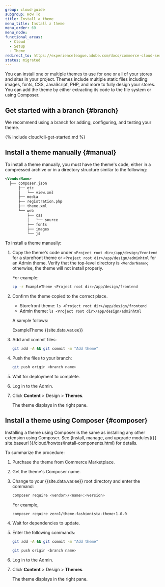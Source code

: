 ```yaml
---
group: cloud-guide
subgroup: How To
title: Install a theme
menu_title: Install a theme
menu_order: 60
menu_node:
functional_areas:
  - Cloud
  - Setup
  - Theme
redirect_to: https://experienceleague.adobe.com/docs/commerce-cloud-service/user-guide/configure-store/custom-theme.html
status: migrated
---
```


You can install one or multiple themes to use for one or all of your stores and sites in your project. Themes include multiple static files including images, fonts, CSS, JavaScript, PHP, and more to fully design your stores. You can add the theme by either extracting its code to the file system or using Composer.

## Get started with a branch {#branch}

We recommend using a branch for adding, configuring, and testing your theme.

{% include cloud/cli-get-started.md %}

## Install a theme manually {#manual}

To install a theme manually, you must have the theme's code, either in a compressed archive or in a directory structure similar to the following:

```xml
<VendorName>
  ├── composer.json
      ├── etc
      │   └── view.xml
      ├── media
      ├── registration.php
      ├── theme.xml
      └── web
          ├── css
          │   └── source
          ├── fonts
          ├── images
          └── js
```

To install a theme manually:

1. Copy the theme's code under `<Project root dir>/app/design/frontend` for a storefront theme or `<Project root dir>/app/design/adminhtml` for an Admin theme. Verify that the top-level directory is `<VendorName>`; otherwise, the theme will not install properly.

   For example:

   ```bash
   cp -r ExampleTheme <Project root dir>/app/design/frontend
   ```

1. Confirm the theme copied to the correct place.

   *  Storefront theme: `ls <Project root dir>/app/design/frontend`
   *  Admin theme: `ls <Project root dir>/app/design/adminhtml`

   A sample follows:

      ExampleTheme {{site.data.var.ee}}

1. Add and commit files:

   ```bash
   git add -A && git commit -m "Add theme"
   ```

1. Push the files to your branch:

   ```bash
   git push origin <branch name>
   ```

1. Wait for deployment to complete.
1. Log in to the Admin.
1. Click **Content** > Design > **Themes**.

   The theme displays in the right pane.

## Install a theme using Composer {#composer}

Installing a theme using Composer is the same as installing any other extension using Composer. See [Install, manage, and upgrade modules]({{ site.baseurl }}/cloud/howtos/install-components.html) for details.

To summarize the procedure:

1. Purchase the theme from Commerce Marketplace.
1. Get the theme's Composer name.
1. Change to your {{site.data.var.ee}} root directory and enter the command:

   ```bash
   composer require <vendor>/<name>:<version>
   ```

   For example,

   ```bash
   composer require zero1/theme-fashionista-theme:1.0.0
   ```

1. Wait for dependencies to update.
1. Enter the following commands:

   ```bash
   git add -A && git commit -m "Add theme"
   ```

   ```bash
   git push origin <branch name>
   ```

1. Log in to the Admin.
1. Click **Content** > Design > **Themes**.

   The theme displays in the right pane.

